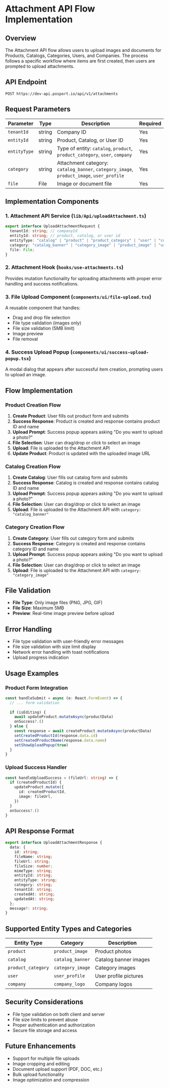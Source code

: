 # Attachment API Flow Implementation

## Overview

The Attachment API flow allows users to upload images and documents for Products, Catalogs, Categories, Users, and Companies. The process follows a specific workflow where items are first created, then users are prompted to upload attachments.

## API Endpoint

```
POST https://dev-api.posport.io/api/v1/attachments
```

## Request Parameters

| Parameter | Type | Description | Required |
|-----------|------|-------------|----------|
| `tenantId` | string | Company ID | Yes |
| `entityId` | string | Product, Catalog, or User ID | Yes |
| `entityType` | string | Type of entity: `catalog`, `product`, `product_category`, `user`, `company` | Yes |
| `category` | string | Attachment category: `catalog_banner`, `category_image`, `product_image`, `user_profile` | Yes |
| `file` | File | Image or document file | Yes |

## Implementation Components

### 1. Attachment API Service (`lib/Api/uploadAttachment.ts`)

```typescript
export interface UploadAttachmentRequest {
  tenantId: string; // companyId
  entityId: string; // product, catalog, or user id
  entityType: "catalog" | "product" | "product_category" | "user" | "company";
  category: "catalog_banner" | "category_image" | "product_image" | "user_profile";
  file: File;
}
```

### 2. Attachment Hook (`hooks/use-attachments.ts`)

Provides mutation functionality for uploading attachments with proper error handling and success notifications.

### 3. File Upload Component (`components/ui/file-upload.tsx`)

A reusable component that handles:
- Drag and drop file selection
- File type validation (images only)
- File size validation (5MB limit)
- Image preview
- File removal

### 4. Success Upload Popup (`components/ui/success-upload-popup.tsx`)

A modal dialog that appears after successful item creation, prompting users to upload an image.

## Flow Implementation

### Product Creation Flow

1. **Create Product**: User fills out product form and submits
2. **Success Response**: Product is created and response contains product ID and name
3. **Upload Prompt**: Success popup appears asking "Do you want to upload a photo?"
4. **File Selection**: User can drag/drop or click to select an image
5. **Upload**: File is uploaded to the Attachment API
6. **Update Product**: Product is updated with the uploaded image URL

### Catalog Creation Flow

1. **Create Catalog**: User fills out catalog form and submits
2. **Success Response**: Catalog is created and response contains catalog ID and name
3. **Upload Prompt**: Success popup appears asking "Do you want to upload a photo?"
4. **File Selection**: User can drag/drop or click to select an image
5. **Upload**: File is uploaded to the Attachment API with `category: "catalog_banner"`

### Category Creation Flow

1. **Create Category**: User fills out category form and submits
2. **Success Response**: Category is created and response contains category ID and name
3. **Upload Prompt**: Success popup appears asking "Do you want to upload a photo?"
4. **File Selection**: User can drag/drop or click to select an image
5. **Upload**: File is uploaded to the Attachment API with `category: "category_image"`

## File Validation

- **File Type**: Only image files (PNG, JPG, GIF)
- **File Size**: Maximum 5MB
- **Preview**: Real-time image preview before upload

## Error Handling

- File type validation with user-friendly error messages
- File size validation with size limit display
- Network error handling with toast notifications
- Upload progress indication

## Usage Examples

### Product Form Integration

```typescript
const handleSubmit = async (e: React.FormEvent) => {
  // ... form validation
  
  if (isEditing) {
    await updateProduct.mutateAsync(productData)
    onSuccess?.()
  } else {
    const response = await createProduct.mutateAsync(productData)
    setCreatedProductId(response.data.id)
    setCreatedProductName(response.data.name)
    setShowUploadPopup(true)
  }
}
```

### Upload Success Handler

```typescript
const handleUploadSuccess = (fileUrl: string) => {
  if (createdProductId) {
    updateProduct.mutate({
      id: createdProductId,
      image: fileUrl,
    })
  }
  onSuccess?.()
}
```

## API Response Format

```typescript
export interface UploadAttachmentResponse {
  data: {
    id: string;
    fileName: string;
    fileUrl: string;
    fileSize: number;
    mimeType: string;
    entityId: string;
    entityType: string;
    category: string;
    tenantId: string;
    createdAt: string;
    updatedAt: string;
  };
  message?: string;
}
```

## Supported Entity Types and Categories

| Entity Type | Category | Description |
|-------------|----------|-------------|
| `product` | `product_image` | Product photos |
| `catalog` | `catalog_banner` | Catalog banner images |
| `product_category` | `category_image` | Category images |
| `user` | `user_profile` | User profile pictures |
| `company` | `company_logo` | Company logos |

## Security Considerations

- File type validation on both client and server
- File size limits to prevent abuse
- Proper authentication and authorization
- Secure file storage and access

## Future Enhancements

- Support for multiple file uploads
- Image cropping and editing
- Document upload support (PDF, DOC, etc.)
- Bulk upload functionality
- Image optimization and compression
